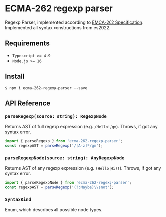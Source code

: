# ECMA-262 regexp parser

Regexp Parser, implemented according to [EMCA-262 Specification](https://tc39.es/ecma262/#sec-patterns).
Implemented all syntax constructions from es2022.

## Requirements
- `Typescript >= 4.9`
- `Node.js >= 16`

## Install
```shell
$ npm i ecma-262-regexp-parser --save
```

## API Reference

### `parseRegexp(source: string): RegexpNode`
Returns AST of full regexp expression (e.g. `/Hello!/gm`).
Throws, if got any syntax error.

```typescript
import { parseRegexp } from 'ecma-262-regexp-parser';
const regexpAST = parseRegexp('/[A-z]*/gm');
```

### `parseRegexpNode(source: string): AnyRegexpNode`
Returns AST of any regexp expression (e.g. `(Hello|Hi)!`).
Throws, if got any syntax error.

```typescript
import { parseRegexpNode } from 'ecma-262-regexp-parser';
const regexpAST = parseRegexp('(?:Maybe)\\snot');
```

### `SyntaxKind`
Enum, which describes all possible node types.

